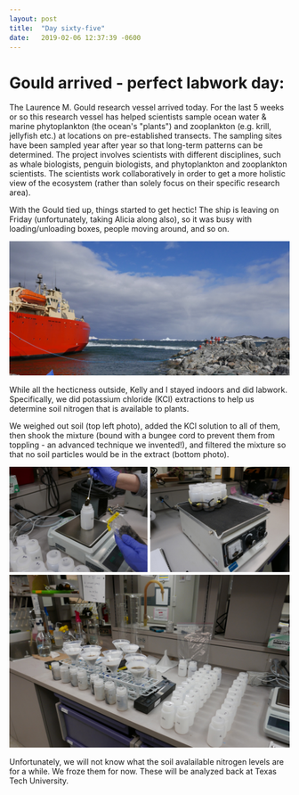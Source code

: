 ```yaml
---
layout: post
title:  "Day sixty-five"
date:   2019-02-06 12:37:39 -0600
---
```

# Gould arrived - perfect labwork day:  
The Laurence M. Gould research vessel arrived today. For the last 5 weeks or so this research vessel has helped scientists sample ocean water & marine phytoplankton (the ocean's "plants") and zooplankton (e.g. krill, jellyfish etc.) at locations on pre-established transects. The sampling sites have been sampled year after year so that long-term patterns can be determined. The project involves scientists with different disciplines, such as whale biologists, penguin biologists, and phytoplankton and zooplankton scientists. The scientists work collaboratively in order to get a more holistic view of the ecosystem (rather than solely focus on their specific research area). 

With the Gould tied up, things started to get hectic! The ship is leaving on Friday (unfortunately, taking Alicia along also), so it was busy with loading/unloading boxes, people moving around, and so on.

![Gould being tied to the pier](/assets/blog_photos/190206/Gould_Feb06.jpg)

While all the hecticness outside, Kelly and I stayed indoors and did labwork. Specifically, we did potassium chloride (KCl) extractions to help us determine soil nitrogen that is available to plants.

We weighed out soil (top left photo), added the KCl solution to all of them, then shook the mixture (bound with a bungee cord to prevent them from toppling - an advanced technique we invented!), and filtered the mixture so that no soil particles would be in the extract (bottom photo).

![KCl extractions](/assets/blog_photos/190206/Labwork_Feb06.jpg)

Unfortunately, we will not know what the soil avalailable nitrogen levels are for a while. We froze them for now. These will be analyzed back at Texas Tech University. 